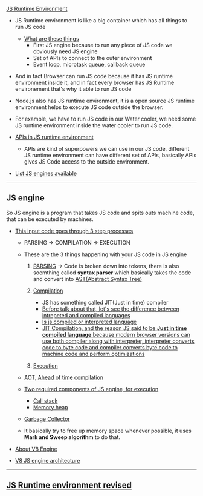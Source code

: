 [JS Runtime Environment](https://youtu.be/2WJL19wDH68?si=FQsIhOjDr3-loM2W) 
- JS Runtime environment is like a big container which has all things to run JS code
    - [What are these things](https://youtu.be/2WJL19wDH68?si=VqpgY4fltkM9MTXr&t=35)
        - First JS engine because to run any piece of JS code we obviously need JS engine
        - Set of APIs to connect to the outer environment
        - Event loop, microtask queue, callback queue
- And in fact Browser can run JS code because it has JS runtime environment inside it, and in fact every browser has JS Runtime environement that's why it able to run JS code

- Node.js also has JS runtime environment, it is a open source JS runtime environment helps to execute JS code outside the browser.

- For example, we have to run JS code in our Water cooler, we need some JS runtime environment inside the water cooler to run JS code.

- [APIs in JS runtime environment](https://youtu.be/2WJL19wDH68?si=M2pvjzaIPGWw7Cgf&t=177)
   - APIs are kind of superpowers we can use in our JS code, different JS runtime environment can have different set of APIs, basically APIs gives JS Code access to the outside environment. 

- [List JS engines available](https://youtu.be/2WJL19wDH68?si=aFcJ4eM6NJBSyQT_&t=297)

----

## JS engine

So JS engine is a program that takes JS code and spits outs machine code, that can be executed by machines.

- [This input code goes through 3 step processes](https://youtu.be/2WJL19wDH68?si=RIfMLigQvRslskhr&t=457)

    - PARSING ->  COMPILATION -> EXECUTION 
    - These are the 3 things happening with your JS code in JS engine
        1. [PARSING](https://youtu.be/2WJL19wDH68?si=ELjP5q3Gwai3sDuK&t=537) ->  Code is broken down into tokens, there is also soemthing called **syntax parser** which basically takes the code and convert into [AST(Abstract Syntax Tree)](https://youtu.be/2WJL19wDH68?si=Cqnz8EvVppLuF5Mg&t=567)
       2. [Compilation](https://youtu.be/2WJL19wDH68?si=EZBur6_4udNuZ9H4&t=707) 
           - JS has something called JIT(Just in time) compiler
           - [Before talk about that, let's see the difference between intrepeted and compiled languages](https://youtu.be/2WJL19wDH68?si=kaKTYnyRMr13bdZq&t=747)
           - [Is js compiled or interpreted language](https://youtu.be/2WJL19wDH68?si=f8UoUcIglY1BJka7&t=847)
           - [JIT Compilation, and the reason JS said to be **Just in time compiled language** because modern browser versions can use both compiler along with interpreter, interpreter converts code to byte code and compiler converts byte code to machine code and perform optimizations](https://youtu.be/2WJL19wDH68?si=jpnmCQjuKaAvrTBY&t=887)

       3. [Execution](https://youtu.be/2WJL19wDH68?si=req9Qn47SkG3uDJm&t=927)

    - [AOT, Ahead of time compilation](https://youtu.be/2WJL19wDH68?si=VIokH_j9h7l6dYW8&t=987)
    - [Two required components of JS engine, for execution](https://youtu.be/2WJL19wDH68?si=-G_nwCinBqD0CltC&t=1007)
         - [Call stack](https://youtu.be/2WJL19wDH68?si=kuXPFUQzyUl5OS41&t=1037)
         - [Memory heap](https://youtu.be/2WJL19wDH68?si=v8B-pjNNMbxwJ2Nl&t=1107)
         
    - [Garbage Collector](https://youtu.be/2WJL19wDH68?si=6o48hxkAXi4HZNuu&t=1135)
    - It basically try to free up memory space whenever possible, it uses **Mark and Sweep algorithm** to do that.

- [About V8 Engine](https://youtu.be/2WJL19wDH68?si=b9Ild76q1QgWONgk&t=1307)
- [V8 JS engine architecture](https://youtu.be/2WJL19wDH68?si=9lhdGztobmp2-NjF&t=1385)

---

## [JS Runtime environment revised](https://youtu.be/2WJL19wDH68?si=o4XsecOvhmIc6k-y&t=1481)
